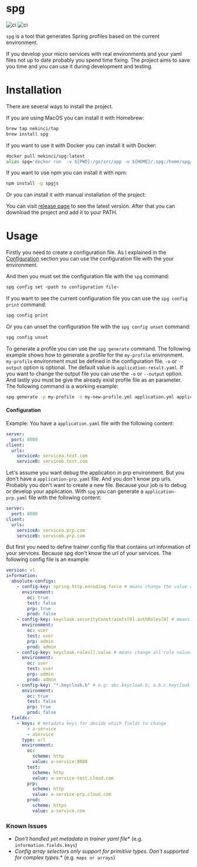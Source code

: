 # spg 

![ci](https://github.com/nekinci/spg/actions/workflows/ci.yaml/badge.svg)
![ci](https://github.com/nekinci/spg/actions/workflows/dockerhub.yaml/badge.svg)

`spg` is a tool that generates Spring profiles based on the current environment. 

If you develop your micro services with real environments and your yaml files not up to date probably you spend time fixing.
The project aims to save you time and you can use it during development and testing.

# Installation
There are several ways to install the project.

If you are using MacOS you can install it with Homebrew:
```bash
brew tap nekinci/tap
brew install spg
```

If you want to use it with Docker you can install it with Docker:
```bash
docker pull nekinci/spg:latest
alias spg='docker run  -v ${PWD}:/go/src/app -v ${HOME}/.spg:/home/spg/.spg nekinci/spg:latest'
```

If you want to use npm you can install it with npm:
```bash
npm install -g spgjs
```

Or you can install it with manual installation of the project:

You can visit [release page](https://github.com/nekinci/spg/releases) to see the latest version. After that you can download the project and add it to your PATH.

# Usage

Firstly you need to create a configuration file. As I explained in the [Configuration](#Configuration) section you can use the configuration file with the your environment.

And then you must set the configuration file with the `spg` command:
```bash
spg config set <path to configuration file>
```

If you want to see the current configuration file you can use the `spg config print` command:

```bash
spg config print
```

Or you can unset the configuration file with the `spg config unset` command:
````bash
spg config unset
````

To generate a profile you can use the `spg generate` command. The following example shows how to generate a profile for the `my-profile` environment.
`my-profile` environment must be defined in the configuration file. `-o` or `--output` option is optional. The default value is `application-result.yaml`. If you want to change the output file you can use the `-o` or `--output` option.
And lastly you must be give the already exist profile file as an parameter.
The following command is a working example:

```bash
spg generate -p my-profile -o my-new-profile.yml application.yml application-dev.yml
```

    
#### Configuration
Example:
You have a `application.yaml` file with the following content:
    
```yaml
server:
  port: 8080
client:
  urls:
    serviceA: servicea.test.com
    serviceB: serviceb.test.com
```

Let's assume you want debug the application in prp environment. But you don't have a `application-prp.yaml` file. And you don't know prp urls. 
Probably you don't want to create a new file. Because your job is to debug or develop your application. With `spg` you can generate a `application-prp.yaml` file with the following content:

````yaml
server:
  port: 8080
client:
  urls:
    serviceA: servicea.prp.com
    serviceB: serviceb.prp.com
````


But first you need to define trainer config file that contains url information of your services. Because spg don't know the url of your services. The following config file is an example:

````yaml
version: v1
information:
  absolute-configs:
    - config-key: spring.http.encoding.force # means change the value of spring.http.encoding.force to true
      environment:
        oc: true
        test: false
        prp: true
        prod: false
    - config-key: keycloak.securityConstraints[0].authRoles[0] # means change the first role of the first security constraint
      environment:
        oc: user
        test: user
        prp: admin
        prod: admin
    - config-key: keycloak.roles[].value # means change all role values under keycloak.roles
      environment:
        oc: user
        test: user
        prp: admin
        prod: admin
    - config-key: "*.keycloak.b" # e.g: abc.keycloak.b, a.b.c.keycloak.b, keycloak.b means change all values of keycloak.b
      environment:
        oc: true
        test: false
        prp: true
        prod: false
  fields:
    - keys: # metadata keys for decide which fields to change
        - a-service
        - aService
      type: url
      environment:
        oc: 
          scheme: http
          value: a-service:8080
        test:
          scheme: http
          value: a-service-test.cloud.com
        prp:
          scheme: http
          value: a-service-prp.cloud.com
        prod:
          scheme: https
          value: a-service.com
````


### Known Issues

- *Don't handled yet metadata in trainer yaml file** (e.g. `information.fields.keys`)
- *Config array selectors only support for primitive types. Don't supported for complex types.** (e.g. `maps or arrays`) 
